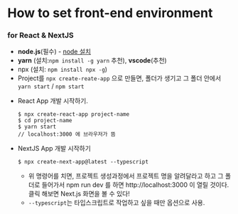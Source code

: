 # How to set front-end environment

### for React & NextJS

- **node.js**(필수) - [node 설치](https://nodejs.org/ko/download)
- **yarn** (설치:`npm install -g yarn` 추천), **vscode**(추천)
- npx (설치: `npm install npx -g`)
- Project를 `npx create-reate-app` 으로 만들면, 폴더가 생기고 그 폴더 안에서
  `yarn start` / `npm start`

* React App 개발 시작하기.
  ```Shell
  $ npx create-react-app project-name
  $ cd project-name
  $ yarn start
  // localhost:3000 에 브라우저가 뜸
  ```
* NextJS App 개발 시작하기
  ```Shell
  $ npx create-next-app@latest --typescript
  ```
  - 위 명령어를 치면, 프로젝트 생성과정에서 프로젝트 명을 알려달라고 하고 그 폴
    더로 들어가서 npm run dev 를 하면 http://localhost:3000 이 열릴 것이다. 클릭
    해보면 Next.js 화면을 볼 수 있다!
  - `--typescript`는 타입스크립트로 작업하고 싶을 때만 옵션으로 사용.
